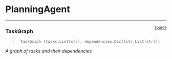 # PlanningAgent


<!-- WARNING: THIS FILE WAS AUTOGENERATED! DO NOT EDIT! -->

------------------------------------------------------------------------

<a
href="https://github.com/Dmaturana81/Agents/blob/main/Agents/agents/planning.py#L12"
target="_blank" style="float:right; font-size:smaller">source</a>

### TaskGraph

>      TaskGraph (tasks:List[str], dependencies:Dict[str,List[str]])

*A graph of tasks and their dependencies*
